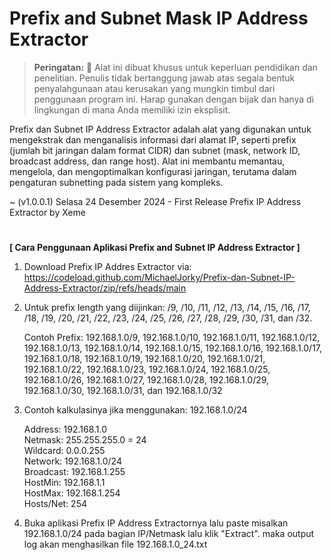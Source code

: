 # Prefix and Subnet Mask IP Address Extractor

> **Peringatan:** :red_circle: Alat ini dibuat khusus untuk keperluan pendidikan dan penelitian. Penulis tidak bertanggung jawab atas segala bentuk penyalahgunaan atau kerusakan yang mungkin timbul dari penggunaan program ini. Harap gunakan dengan bijak dan hanya di lingkungan di mana Anda memiliki izin eksplisit.

Prefix dan Subnet IP Address Extractor adalah alat yang digunakan untuk mengekstrak dan menganalisis informasi dari alamat IP, seperti prefix (jumlah bit jaringan dalam format CIDR) dan subnet (mask, network ID, broadcast address, dan range host). Alat ini membantu memantau, mengelola, dan mengoptimalkan konfigurasi jaringan, terutama dalam pengaturan subnetting pada sistem yang kompleks.

~ (v1.0.0.1) Selasa 24 Desember 2024 - First Release Prefix IP Address Extractor by Xeme

#
<b>[ Cara Penggunaan Aplikasi Prefix and Subnet IP Address Extractor ]</b>

1. Download Prefix IP Addres Extractor via: https://codeload.github.com/MichaelJorky/Prefix-dan-Subnet-IP-Address-Extractor/zip/refs/heads/main
2. Untuk prefix length yang diijinkan: /9, /10, /11, /12, /13, /14, /15, /16, /17, /18, /19, /20, /21, /22, /23, /24, /25, /26, /27, /28, /29, /30, /31, dan /32.

   Contoh Prefix: 192.168.1.0/9, 192.168.1.0/10, 192.168.1.0/11, 192.168.1.0/12, 192.168.1.0/13, 192.168.1.0/14, 192.168.1.0/15, 192.168.1.0/16, 192.168.1.0/17, 192.168.1.0/18, 192.168.1.0/19, 192.168.1.0/20, 192.168.1.0/21, 192.168.1.0/22, 192.168.1.0/23, 192.168.1.0/24, 192.168.1.0/25, 192.168.1.0/26, 192.168.1.0/27, 192.168.1.0/28, 192.168.1.0/29, 192.168.1.0/30, 192.168.1.0/31, dan 192.168.1.0/32

4. Contoh kalkulasinya jika menggunakan: 192.168.1.0/24

   Address:   192.168.1.0<br/>
   Netmask:   255.255.255.0 = 24<br/>
   Wildcard:  0.0.0.255<br/>
   Network:   192.168.1.0/24<br/>
   Broadcast: 192.168.1.255<br/>
   HostMin:   192.168.1.1<br/>
   HostMax:   192.168.1.254<br/>
   Hosts/Net: 254<br/>

5. Buka aplikasi Prefix IP Address Extractornya lalu paste misalkan 192.168.1.0/24 pada bagian IP/Netmask lalu klik "Extract". maka output log akan menghasilkan file 192.168.1.0_24.txt
